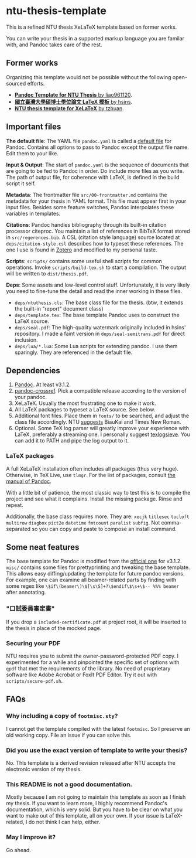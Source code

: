# ntu-thesis-template

This is a refined NTU thesis XeLaTeX template based on former works.

You can write your thesis in a supported markup language you are familar with, and Pandoc takes care of the rest.

## Former works

Organizing this template would not be possible without the following open-sourced efforts.

* [**Pandoc Template for NTU Thesis** by liao961120](https://github.com/liao961120/thesis).
* [**國立臺灣大學碩博士學位論文 LaTeX 模板** by hsins](https://github.com/Hsins/NTU-Thesis-LaTeX-Template).
* [**NTU thesis template for XeLaTeX** by tzhuan](https://github.com/tzhuan/ntu-thesis).

## Important files

**The default file**: The YAML file `pandoc.yaml` is called a [default file](https://pandoc.org/MANUAL.html#defaults-files) for Pandoc. Contains all options to pass to Pandoc except the output file name. Edit them to your like.

**Input & Output**: The start of `pandoc.yaml` is the sequence of documents that are going to be fed to Pandoc in order. Do include more files as you write. The path of output file, for coherence with LaTeX, is defined in the build script it self.

**Metadata**: The frontmatter file `src/00-frontmatter.md` contains the metadata for your thesis in YAML format. This file must appear first in your input files. Besides some feature switches, Pandoc interpolates these variables in templates.

**Citations**: Pandoc handles bibliography through its built-in citation processor citeproc. You maintain a list of references in BibTeX format stored in `src/regerences.bib`. A CSL (citation style language) source located at `deps/citation-style.csl` describes how to typeset these references. The one I use is found in [Zotero](https://www.zotero.org/styles) and modified to my personal taste.

**Scripts**: `scripts/` contains some useful shell scripts for common operations. Invoke `scripts/build-tex.sh` to start a compilation. The output will be written to `dist/thesis.pdf`.

**Deps**: Some assets and low-level control stuff. Unfortunately, it is very likely you need to fine-tune the detail and read the inner working in these files.

* `deps/ntuthesis.cls`: The base class file for the thesis. (btw, it extends the built-in "report" document class)
* `deps/template.tex`: The base template Pandoc uses to construct the LaTeX source.
* `deps/seal.pdf`: The high-quality watermark originally included in hsins' repository. I made a faint version in `deps/seal-semitrans.pdf` for direct inclusion.
* `deps/lua/*.lua`: Some Lua scripts for extending pandoc. I use them sparingly. They are referenced in the default file.

## Dependencies

1. [Pandoc](https://pandoc.org/). At least v3.1.2.
2. [pandoc-crossref](https://lierdakil.github.io/pandoc-crossref/). Pick a compatible release according to the version of your pandoc.
3. XeLaTeX. Usually the most frustrating one to make it work.
4. All LaTeX packages to typeset a LaTeX source. See below.
5. Additional font files. Place them in `fonts/` to be searched, and adjust the class file accordingly. NTU [suggests](https://web.lib.ntu.edu.tw/question//node/619) BiauKai and Times New Roman.
6. Optional. Some TeX log parser will greatly improve your experience with LaTeX, preferably a streaming one. I personally suggest [texlogsieve](https://gitlab.com/lago/texlogsieve). You can add it to PATH and pipe the log output to it.

### LaTeX packages

A full XeLaTeX installation often includes all packages (thus very huge). Otherwise, in TeX Live, use `tlmgr`. For the list of packages, consult [the manual of Pandoc](https://pandoc.org/MANUAL.html#creating-a-pdf).

With a little bit of patience, the most classic way to test this is to compile the project and see what it complains. Install the missing package. Rinse and repeat.

Additionally, the base class requires more. They are: `xecjk` `titlesec` `tocloft` `multirow` `diagbox` `pict2e` `datetime` `fmtcount` `paralist` `subfig`. Not comma-separated so you can copy and paste to compose an install command.

## Some neat features

The base template for Pandoc is modified from the [official one](https://github.com/jgm/pandoc-templates/blob/master/default.latex) for v3.1.2. `misc/` contains some files for prettyprinting and tweaking the base template. This allows easy diffing/updating the template for future pandoc versions. For example, one can examine all beamer-related parts by finding with some regex like `\$if\(beamer\)\$[\s\S]+?\$endif\$\s+\$-- %%% beamer` after annotating.

### "口試委員審定書"

If you drop a `included-certificate.pdf` at project root, it will be inserted to the thesis in place of the mocked page.

### Securing your PDF

NTU requires you to submit the owner-password-protected PDF copy. I experimented for a while and pinpointed the specific set of options with `qpdf` that met the requirements of the library. No need of proprietary software like Adobe Acrobat or FoxIt PDF Editor. Try it out with `scripts/secure-pdf.sh`.

## FAQs

### Why including a copy of `footmisc.sty`?

I cannot get the template compiled with the latest `footmisc`. So I preserve an old working copy. File an issue if you can solve this.

### Did you use the exact version of template to write your thesis?

No. This template is a derived revision released after NTU accepts the electronic version of my thesis.

### This README is not a good documentation.

Mostly because I am not going to maintain this template as soon as I finish my thesis. If you want to learn more, I highly recommend Pandoc's documentation, which is very solid. But you have to be clear on what you want to make out of this template, all on your own. If your issue is LaTeX-related, I do not think I can help, either.

### May I improve it?

Go ahead.
